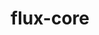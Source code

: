 ---
title: "flux-core"
layout: cache
categories: [package, develop-2023-08-20]
meta: {"versions": ["0.53.0"], "compilers": ["gcc@=11.1.0", "gcc@=7.3.1", "gcc@=7.5.0", "oneapi@=2023.2.0"], "oss": ["amzn2", "ubuntu18.04", "ubuntu20.04"], "platforms": ["linux"], "targets": ["aarch64", "neoverse_n1", "ppc64le", "x86_64", "x86_64_v3"], "stacks": ["aws-isc", "aws-isc-aarch64", "e4s", "e4s-oneapi", "e4s-power", "radiuss", "root"], "num_specs": 11, "num_specs_by_stack": {"root": 11, "aws-isc-aarch64": 2, "aws-isc": 1, "radiuss": 1, "e4s-power": 3, "e4s-oneapi": 2, "e4s": 2}}
spec_details: [{"hash": "uiys5s2xwkzgugxavqvrbbvdn6mibipy", "compiler": "gcc@=7.3.1", "versions": ["0.53.0"], "os": "amzn2", "platform": "linux", "target": "aarch64", "variants": ["build_system=autotools", "~cuda", "~docs", "~security"], "stacks": ["root", "aws-isc-aarch64"], "size": "-", "tarball": "https://binaries.spack.io/releases/develop-2023-08-20/build_cache/linux-amzn2-aarch64/gcc-7.3.1/flux-core-0.53.0/linux-amzn2-aarch64-gcc-7.3.1-flux-core-0.53.0-uiys5s2xwkzgugxavqvrbbvdn6mibipy.spack"}, {"hash": "u2n6rcdhuws33qu76x47o32wrq2nasgs", "compiler": "gcc@=7.3.1", "versions": ["0.53.0"], "os": "amzn2", "platform": "linux", "target": "neoverse_n1", "variants": ["build_system=autotools", "~cuda", "~docs", "~security"], "stacks": ["root", "aws-isc-aarch64"], "size": "-", "tarball": "https://binaries.spack.io/releases/develop-2023-08-20/build_cache/linux-amzn2-neoverse_n1/gcc-7.3.1/flux-core-0.53.0/linux-amzn2-neoverse_n1-gcc-7.3.1-flux-core-0.53.0-u2n6rcdhuws33qu76x47o32wrq2nasgs.spack"}, {"hash": "2cmvwxge7n5v3n7fo3ddcf4zvxiwux7u", "compiler": "gcc@=7.3.1", "versions": ["0.53.0"], "os": "amzn2", "platform": "linux", "target": "x86_64_v3", "variants": ["build_system=autotools", "~cuda", "~docs", "~security"], "stacks": ["root", "aws-isc"], "size": "-", "tarball": "https://binaries.spack.io/releases/develop-2023-08-20/build_cache/linux-amzn2-x86_64_v3/gcc-7.3.1/flux-core-0.53.0/linux-amzn2-x86_64_v3-gcc-7.3.1-flux-core-0.53.0-2cmvwxge7n5v3n7fo3ddcf4zvxiwux7u.spack"}, {"hash": "mhqb4awjevk3tsocwk57vxtox2xbiigf", "compiler": "gcc@=7.5.0", "versions": ["0.53.0"], "os": "ubuntu18.04", "platform": "linux", "target": "x86_64_v3", "variants": ["build_system=autotools", "~cuda", "~docs", "~security"], "stacks": ["radiuss", "root"], "size": "-", "tarball": "https://binaries.spack.io/releases/develop-2023-08-20/build_cache/linux-ubuntu18.04-x86_64_v3/gcc-7.5.0/flux-core-0.53.0/linux-ubuntu18.04-x86_64_v3-gcc-7.5.0-flux-core-0.53.0-mhqb4awjevk3tsocwk57vxtox2xbiigf.spack"}, {"hash": "h2ygoiokco7ujvktcljxgmnt7apcecww", "compiler": "gcc@=11.1.0", "versions": ["0.53.0"], "os": "ubuntu20.04", "platform": "linux", "target": "ppc64le", "variants": ["build_system=autotools", "~cuda", "~docs", "~security"], "stacks": ["e4s-power", "root"], "size": "-", "tarball": "https://binaries.spack.io/releases/develop-2023-08-20/build_cache/linux-ubuntu20.04-ppc64le/gcc-11.1.0/flux-core-0.53.0/linux-ubuntu20.04-ppc64le-gcc-11.1.0-flux-core-0.53.0-h2ygoiokco7ujvktcljxgmnt7apcecww.spack"}, {"hash": "bhw7swtdyhypkdzzj3ar42km22vkgdqn", "compiler": "gcc@=11.1.0", "versions": ["0.53.0"], "os": "ubuntu20.04", "platform": "linux", "target": "ppc64le", "variants": ["build_system=autotools", "~cuda", "~docs", "~security"], "stacks": ["e4s-power", "root"], "size": "-", "tarball": "https://binaries.spack.io/releases/develop-2023-08-20/build_cache/linux-ubuntu20.04-ppc64le/gcc-11.1.0/flux-core-0.53.0/linux-ubuntu20.04-ppc64le-gcc-11.1.0-flux-core-0.53.0-bhw7swtdyhypkdzzj3ar42km22vkgdqn.spack"}, {"hash": "gbbzl3gdz7mzlsblp7ktt3u55qteraxb", "compiler": "gcc@=11.1.0", "versions": ["0.53.0"], "os": "ubuntu20.04", "platform": "linux", "target": "ppc64le", "variants": ["build_system=autotools", "+cuda", "~docs", "~security"], "stacks": ["e4s-power", "root"], "size": "-", "tarball": "https://binaries.spack.io/releases/develop-2023-08-20/build_cache/linux-ubuntu20.04-ppc64le/gcc-11.1.0/flux-core-0.53.0/linux-ubuntu20.04-ppc64le-gcc-11.1.0-flux-core-0.53.0-gbbzl3gdz7mzlsblp7ktt3u55qteraxb.spack"}, {"hash": "2uvfqnvvqx3jfrxk3r5pjblbyinvrlmd", "compiler": "oneapi@=2023.2.0", "versions": ["0.53.0"], "os": "ubuntu20.04", "platform": "linux", "target": "x86_64", "variants": ["build_system=autotools", "~cuda", "~docs", "~security"], "stacks": ["e4s-oneapi", "root"], "size": "-", "tarball": "https://binaries.spack.io/releases/develop-2023-08-20/build_cache/linux-ubuntu20.04-x86_64/oneapi-2023.2.0/flux-core-0.53.0/linux-ubuntu20.04-x86_64-oneapi-2023.2.0-flux-core-0.53.0-2uvfqnvvqx3jfrxk3r5pjblbyinvrlmd.spack"}, {"hash": "ryruhois5wp5qo7yr6wyyxtu6uodgzt2", "compiler": "oneapi@=2023.2.0", "versions": ["0.53.0"], "os": "ubuntu20.04", "platform": "linux", "target": "x86_64", "variants": ["build_system=autotools", "~cuda", "~docs", "~security"], "stacks": ["e4s-oneapi", "root"], "size": "-", "tarball": "https://binaries.spack.io/releases/develop-2023-08-20/build_cache/linux-ubuntu20.04-x86_64/oneapi-2023.2.0/flux-core-0.53.0/linux-ubuntu20.04-x86_64-oneapi-2023.2.0-flux-core-0.53.0-ryruhois5wp5qo7yr6wyyxtu6uodgzt2.spack"}, {"hash": "zwjyiyua77r7774o2of77ffth3ybr3rk", "compiler": "gcc@=11.1.0", "versions": ["0.53.0"], "os": "ubuntu20.04", "platform": "linux", "target": "x86_64_v3", "variants": ["build_system=autotools", "~cuda", "~docs", "~security"], "stacks": ["e4s", "root"], "size": "-", "tarball": "https://binaries.spack.io/releases/develop-2023-08-20/build_cache/linux-ubuntu20.04-x86_64_v3/gcc-11.1.0/flux-core-0.53.0/linux-ubuntu20.04-x86_64_v3-gcc-11.1.0-flux-core-0.53.0-zwjyiyua77r7774o2of77ffth3ybr3rk.spack"}, {"hash": "eld3223h23l2ct4ncrkdihfqyxfn34bd", "compiler": "gcc@=11.1.0", "versions": ["0.53.0"], "os": "ubuntu20.04", "platform": "linux", "target": "x86_64_v3", "variants": ["build_system=autotools", "+cuda", "~docs", "~security"], "stacks": ["e4s", "root"], "size": "-", "tarball": "https://binaries.spack.io/releases/develop-2023-08-20/build_cache/linux-ubuntu20.04-x86_64_v3/gcc-11.1.0/flux-core-0.53.0/linux-ubuntu20.04-x86_64_v3-gcc-11.1.0-flux-core-0.53.0-eld3223h23l2ct4ncrkdihfqyxfn34bd.spack"}]
---